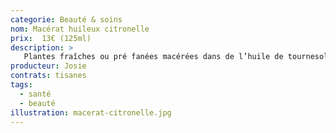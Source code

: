 ```yaml
---
categorie: Beauté & soins 
nom: Macérat huileux citronelle
prix:  13€ (125ml)
description: >
   Plantes fraîches ou pré fanées macérées dans de l’huile de tournesol biologique et locale pour en extraire les vertus liposolubles ; en résulte une huile chargée en principes actifs végétaux, Flacon de verre teinté..
producteur: Josie
contrats: tisanes
tags: 
  - santé
  - beauté
illustration: macerat-citronelle.jpg
---
```


